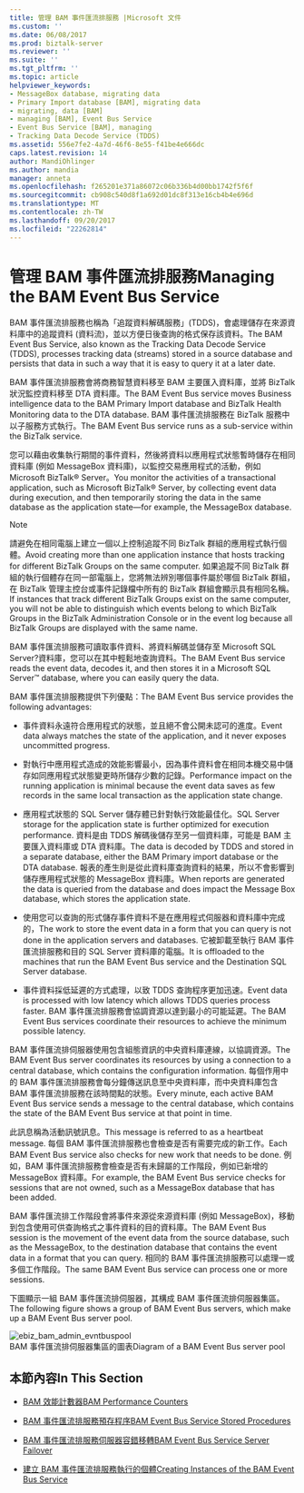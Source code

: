 ```yaml
---
title: 管理 BAM 事件匯流排服務 |Microsoft 文件
ms.custom: ''
ms.date: 06/08/2017
ms.prod: biztalk-server
ms.reviewer: ''
ms.suite: ''
ms.tgt_pltfrm: ''
ms.topic: article
helpviewer_keywords:
- MessageBox database, migrating data
- Primary Import database [BAM], migrating data
- migrating, data [BAM]
- managing [BAM], Event Bus Service
- Event Bus Service [BAM], managing
- Tracking Data Decode Service (TDDS)
ms.assetid: 556e7fe2-4a7d-46f6-8e55-f41be4e666dc
caps.latest.revision: 14
author: MandiOhlinger
ms.author: mandia
manager: anneta
ms.openlocfilehash: f265201e371a86072c06b336b4d00bb1742f5f6f
ms.sourcegitcommit: cb908c540d8f1a692d01dc8f313e16cb4b4e696d
ms.translationtype: MT
ms.contentlocale: zh-TW
ms.lasthandoff: 09/20/2017
ms.locfileid: "22262814"
---
```

# <a name="managing-the-bam-event-bus-service"></a><span data-ttu-id="278f5-102">管理 BAM 事件匯流排服務</span><span class="sxs-lookup"><span data-stu-id="278f5-102">Managing the BAM Event Bus Service</span></span>
<span data-ttu-id="278f5-103">BAM 事件匯流排服務也稱為「追蹤資料解碼服務」(TDDS)，會處理儲存在來源資料庫中的追蹤資料 (資料流)，並以方便日後查詢的格式保存該資料。</span><span class="sxs-lookup"><span data-stu-id="278f5-103">The BAM Event Bus Service, also known as the Tracking Data Decode Service (TDDS), processes tracking data (streams) stored in a source database and persists that data in such a way that it is easy to query it at a later date.</span></span>  
  
 <span data-ttu-id="278f5-104">BAM 事件匯流排服務會將商務智慧資料移至 BAM 主要匯入資料庫，並將 BizTalk 狀況監控資料移至 DTA 資料庫。</span><span class="sxs-lookup"><span data-stu-id="278f5-104">The BAM Event Bus service moves Business intelligence data to the BAM Primary Import database and BizTalk Health Monitoring data to the DTA database.</span></span> <span data-ttu-id="278f5-105">BAM 事件匯流排服務在 BizTalk 服務中以子服務方式執行。</span><span class="sxs-lookup"><span data-stu-id="278f5-105">The BAM Event Bus service runs as a sub-service within the BizTalk service.</span></span>  
  
 <span data-ttu-id="278f5-106">您可以藉由收集執行期間的事件資料，然後將資料以應用程式狀態暫時儲存在相同資料庫 (例如 MessageBox 資料庫)，以監控交易應用程式的活動，例如 Microsoft BizTalk® Server。</span><span class="sxs-lookup"><span data-stu-id="278f5-106">You monitor the activities of a transactional application, such as Microsoft BizTalk® Server, by collecting event data during execution, and then temporarily storing the data in the same database as the application state—for example, the MessageBox database.</span></span>  
  
> [!NOTE]
>  <span data-ttu-id="278f5-107">請避免在相同電腦上建立一個以上控制追蹤不同 BizTalk 群組的應用程式執行個體。</span><span class="sxs-lookup"><span data-stu-id="278f5-107">Avoid creating more than one application instance that hosts tracking for different BizTalk Groups on the same computer.</span></span> <span data-ttu-id="278f5-108">如果追蹤不同 BizTalk 群組的執行個體存在同一部電腦上，您將無法辨別哪個事件屬於哪個 BizTalk 群組，在 BizTalk 管理主控台或事件記錄檔中所有的 BizTalk 群組會顯示具有相同名稱。</span><span class="sxs-lookup"><span data-stu-id="278f5-108">If instances that track different BizTalk Groups exist on the same computer, you will not be able to distinguish which events belong to which BizTalk Groups in the BizTalk Administration Console or in the event log because all BizTalk Groups are displayed with the same name.</span></span>  
  
 <span data-ttu-id="278f5-109">BAM 事件匯流排服務可讀取事件資料、將資料解碼並儲存至 Microsoft SQL Server?資料庫，您可以在其中輕鬆地查詢資料。</span><span class="sxs-lookup"><span data-stu-id="278f5-109">The BAM Event Bus service reads the event data, decodes it, and then stores it in a Microsoft SQL Server™ database, where you can easily query the data.</span></span>  
  
 <span data-ttu-id="278f5-110">BAM 事件匯流排服務提供下列優點：</span><span class="sxs-lookup"><span data-stu-id="278f5-110">The BAM Event Bus service provides the following advantages:</span></span>  
  
-   <span data-ttu-id="278f5-111">事件資料永遠符合應用程式的狀態，並且絕不會公開未認可的進度。</span><span class="sxs-lookup"><span data-stu-id="278f5-111">Event data always matches the state of the application, and it never exposes uncommitted progress.</span></span>  
  
-   <span data-ttu-id="278f5-112">對執行中應用程式造成的效能影響最小，因為事件資料會在相同本機交易中儲存如同應用程式狀態變更時所儲存少數的記錄。</span><span class="sxs-lookup"><span data-stu-id="278f5-112">Performance impact on the running application is minimal because the event data saves as few records in the same local transaction as the application state change.</span></span>  
  
-   <span data-ttu-id="278f5-113">應用程式狀態的 SQL Server 儲存體已針對執行效能最佳化。</span><span class="sxs-lookup"><span data-stu-id="278f5-113">SQL Server storage for the application state is further optimized for execution performance.</span></span> <span data-ttu-id="278f5-114">資料是由 TDDS 解碼後儲存至另一個資料庫，可能是 BAM 主要匯入資料庫或 DTA 資料庫。</span><span class="sxs-lookup"><span data-stu-id="278f5-114">The data is decoded by TDDS and stored in a separate database, either the BAM Primary import database or the DTA database.</span></span> <span data-ttu-id="278f5-115">報表的產生則是從此資料庫查詢資料的結果，所以不會影響到儲存應用程式狀態的 MessageBox 資料庫。</span><span class="sxs-lookup"><span data-stu-id="278f5-115">When reports are generated the data is queried from the database and does impact the Message Box database, which stores the application state.</span></span>  
  
-   <span data-ttu-id="278f5-116">使用您可以查詢的形式儲存事件資料不是在應用程式伺服器和資料庫中完成的，</span><span class="sxs-lookup"><span data-stu-id="278f5-116">The work to store the event data in a form that you can query is not done in the application servers and databases.</span></span> <span data-ttu-id="278f5-117">它被卸載至執行 BAM 事件匯流排服務和目的 SQL Server 資料庫的電腦。</span><span class="sxs-lookup"><span data-stu-id="278f5-117">It is offloaded to the machines that run the BAM Event Bus service and the Destination SQL Server database.</span></span>  
  
-   <span data-ttu-id="278f5-118">事件資料採低延遲的方式處理，以致 TDDS 查詢程序更加迅速。</span><span class="sxs-lookup"><span data-stu-id="278f5-118">Event data is processed with low latency which allows TDDS queries process faster.</span></span> <span data-ttu-id="278f5-119">BAM 事件匯流排服務會協調資源以達到最小的可能延遲。</span><span class="sxs-lookup"><span data-stu-id="278f5-119">The BAM Event Bus services coordinate their resources to achieve the minimum possible latency.</span></span>  
  
 <span data-ttu-id="278f5-120">BAM 事件匯流排伺服器使用包含組態資訊的中央資料庫連線，以協調資源。</span><span class="sxs-lookup"><span data-stu-id="278f5-120">The BAM Event Bus server coordinates its resources by using a connection to a central database, which contains the configuration information.</span></span> <span data-ttu-id="278f5-121">每個作用中的 BAM 事件匯流排服務會每分鐘傳送訊息至中央資料庫，而中央資料庫包含 BAM 事件匯流排服務在該時間點的狀態。</span><span class="sxs-lookup"><span data-stu-id="278f5-121">Every minute, each active BAM Event Bus service sends a message to the central database, which contains the state of the BAM Event Bus service at that point in time.</span></span>  
  
 <span data-ttu-id="278f5-122">此訊息稱為活動訊號訊息。</span><span class="sxs-lookup"><span data-stu-id="278f5-122">This message is referred to as a heartbeat message.</span></span> <span data-ttu-id="278f5-123">每個 BAM 事件匯流排服務也會檢查是否有需要完成的新工作。</span><span class="sxs-lookup"><span data-stu-id="278f5-123">Each BAM Event Bus service also checks for new work that needs to be done.</span></span> <span data-ttu-id="278f5-124">例如，BAM 事件匯流排服務會檢查是否有未歸屬的工作階段，例如已新增的 MessageBox 資料庫。</span><span class="sxs-lookup"><span data-stu-id="278f5-124">For example, the BAM Event Bus service checks for sessions that are not owned, such as a MessageBox database that has been added.</span></span>  
  
 <span data-ttu-id="278f5-125">BAM 事件匯流排工作階段會將事件來源從來源資料庫 (例如 MessageBox)，移動到包含使用可供查詢格式之事件資料的目的資料庫。</span><span class="sxs-lookup"><span data-stu-id="278f5-125">The BAM Event Bus session is the movement of the event data from the source database, such as the MessageBox, to the destination database that contains the event data in a format that you can query.</span></span> <span data-ttu-id="278f5-126">相同的 BAM 事件匯流排服務可以處理一或多個工作階段。</span><span class="sxs-lookup"><span data-stu-id="278f5-126">The same BAM Event Bus service can process one or more sessions.</span></span>  
  
 <span data-ttu-id="278f5-127">下圖顯示一組 BAM 事件匯流排伺服器，其構成 BAM 事件匯流排伺服器集區。</span><span class="sxs-lookup"><span data-stu-id="278f5-127">The following figure shows a group of BAM Event Bus servers, which make up a BAM Event Bus server pool.</span></span>  
  
 ![](../core/media/ebiz-bam-admin-evntbuspool.gif "ebiz_bam_admin_evntbuspool")  
<span data-ttu-id="278f5-128">BAM 事件匯流排伺服器集區的圖表</span><span class="sxs-lookup"><span data-stu-id="278f5-128">Diagram of a BAM Event Bus server pool</span></span>  
  
## <a name="in-this-section"></a><span data-ttu-id="278f5-129">本節內容</span><span class="sxs-lookup"><span data-stu-id="278f5-129">In This Section</span></span>  
  
-   [<span data-ttu-id="278f5-130">BAM 效能計數器</span><span class="sxs-lookup"><span data-stu-id="278f5-130">BAM Performance Counters</span></span>](../core/bam-performance-counters.md)  
  
-   [<span data-ttu-id="278f5-131">BAM 事件匯流排服務預存程序</span><span class="sxs-lookup"><span data-stu-id="278f5-131">BAM Event Bus Service Stored Procedures</span></span>](../core/bam-event-bus-service-stored-procedures.md)  
  
-   [<span data-ttu-id="278f5-132">BAM 事件匯流排服務伺服器容錯移轉</span><span class="sxs-lookup"><span data-stu-id="278f5-132">BAM Event Bus Service Server Failover</span></span>](../core/bam-event-bus-service-server-failover.md)  
  
-   [<span data-ttu-id="278f5-133">建立 BAM 事件匯流排服務執行的個體</span><span class="sxs-lookup"><span data-stu-id="278f5-133">Creating Instances of the BAM Event Bus Service</span></span>](../core/creating-instances-of-the-bam-event-bus-service.md)